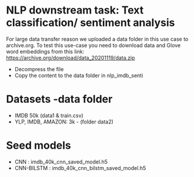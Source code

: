 # NLP downstream task: Text classification/ sentiment analysis
For large data transfer reason we uploaded a data folder in this use case to archive.org.
To test this use-case you need to download data and Glove word embeddings from this link:
https://archive.org/download/data_20201119/data.zip
- Decompress the file
- Copy the content to the data folder in nlp_imdb_senti

# Datasets -data folder
- IMDB 50k (data1 & train.csv)
- YLP, IMDB, AMAZON: 3k - (folder data2)

# Seed models
- CNN : imdb_40k_cnn_saved_model.h5
- CNN-BILSTM : imdb_40k_cnn_bilstm_saved_model.h5

